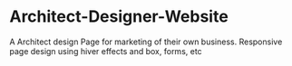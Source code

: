 # Architect-Designer-Website
A Architect design Page for marketing of their own business. Responsive page design using hiver effects and box, forms, etc
